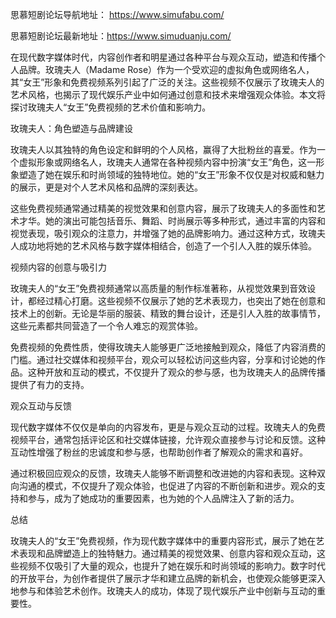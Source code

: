 思慕短剧论坛导航地址： https://www.simufabu.com/

思慕短剧论坛最新地址：https://www.simuduanju.com/

在现代数字媒体时代，内容创作者和明星通过各种平台与观众互动，塑造和传播个人品牌。玫瑰夫人（Madame Rose）作为一个受欢迎的虚拟角色或网络名人，其“女王”形象和免费视频系列引起了广泛的关注。这些视频不仅展示了玫瑰夫人的艺术风格，也揭示了现代娱乐产业中如何通过创意和技术来增强观众体验。本文将探讨玫瑰夫人“女王”免费视频的艺术价值和影响力。

玫瑰夫人：角色塑造与品牌建设

玫瑰夫人以其独特的角色设定和鲜明的个人风格，赢得了大批粉丝的喜爱。作为一个虚拟形象或网络名人，玫瑰夫人通常在各种视频内容中扮演“女王”角色，这一形象塑造了她在娱乐和时尚领域的独特地位。她的“女王”形象不仅仅是对权威和魅力的展示，更是对个人艺术风格和品牌的深刻表达。

这些免费视频通常通过精美的视觉效果和创意内容，展示了玫瑰夫人的多面性和艺术才华。她的演出可能包括音乐、舞蹈、时尚展示等多种形式，通过丰富的内容和视觉表现，吸引观众的注意力，并增强了她的品牌影响力。通过这种方式，玫瑰夫人成功地将她的艺术风格与数字媒体相结合，创造了一个引人入胜的娱乐体验。

视频内容的创意与吸引力

玫瑰夫人的“女王”免费视频通常以高质量的制作标准著称，从视觉效果到音效设计，都经过精心打磨。这些视频不仅展示了她的艺术表现力，也突出了她在创意和技术上的创新。无论是华丽的服装、精致的舞台设计，还是引人入胜的故事情节，这些元素都共同营造了一个令人难忘的观赏体验。

免费视频的免费性质，使得玫瑰夫人能够更广泛地接触到观众，降低了内容消费的门槛。通过社交媒体和视频平台，观众可以轻松访问这些内容，分享和讨论她的作品。这种开放和互动的模式，不仅提升了观众的参与感，也为玫瑰夫人的品牌传播提供了有力的支持。

观众互动与反馈

现代数字媒体不仅仅是单向的内容发布，更是与观众互动的过程。玫瑰夫人的免费视频平台，通常包括评论区和社交媒体链接，允许观众直接参与讨论和反馈。这种互动性增强了粉丝的忠诚度和参与感，也帮助创作者了解观众的需求和喜好。

通过积极回应观众的反馈，玫瑰夫人能够不断调整和改进她的内容和表现。这种双向沟通的模式，不仅提升了观众体验，也促进了内容的不断创新和进步。观众的支持和参与，成为了她成功的重要因素，也为她的个人品牌注入了新的活力。

总结

玫瑰夫人的“女王”免费视频，作为现代数字媒体中的重要内容形式，展示了她在艺术表现和品牌塑造上的独特魅力。通过精美的视觉效果、创意内容和观众互动，这些视频不仅吸引了大量的观众，也提升了她在娱乐和时尚领域的影响力。数字时代的开放平台，为创作者提供了展示才华和建立品牌的新机会，也使观众能够更深入地参与和体验艺术创作。玫瑰夫人的成功，体现了现代娱乐产业中创新与互动的重要性。
